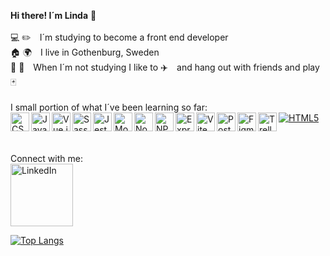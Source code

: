 **Hi there! I´m Linda** :wave: <br><br>
:computer: :pencil2: I´m studying to become a front end developer<br>
:house: :earth_africa: I live in Gothenburg, Sweden<br>
:two_men_holding_hands:  :couple: When I´m not studying I like to :airplane: and hang out with friends and play :black_joker: <br><br>
I small portion of what I´ve been learning so far:<br>
<a href="#"><img style="max-width: 100%;" alt="HTML5" src="https://img.shields.io/badge/HTML5-E34F26?style=for-the-badge&logo=html5&logoColor=white" /></a>
<a href="#"><img align="left" alt="CSS3" height="30px" src="https://img.shields.io/badge/CSS3-1572B6?style=for-the-badge&logo=css3&logoColor=white" /></a>
<a href="#"><img align="left" alt="JavaScript" height="30px" src="https://img.shields.io/badge/JavaScript-F7DF1E?style=for-the-badge&logo=javascript&logoColor=black" /></a>
<a href="#"><img align="left" alt="Vue.js" height="30px" src="https://img.shields.io/badge/Vue.js-35495E?style=for-the-badge&logo=vuedotjs&logoColor=4FC08D" /></a>
<a href="#"><img align="left" alt="Sass" height="30px" src="https://img.shields.io/badge/Sass-CC6699?style=for-the-badge&logo=sass&logoColor=white" /></a>
<a href="#"><img align="left" alt="Jest" height="30px" src="https://img.shields.io/badge/Jest-C21325?style=for-the-badge&logo=jest&logoColor=white" /></a>
<a href="#"><img align="left" alt="MongoDb" height="30px" src="https://img.shields.io/badge/MongoDB-white?style=for-the-badge&logo=mongodb&logoColor=4EA94B" /></a>
<a href="#"><img align="left" alt="Node.JS" height="30px" src="https://img.shields.io/badge/Node.js-339933?style=for-the-badge&logo=nodedotjs&logoColor=white" /></a>
<a href="#"><img align="left" alt="NPM" height="30px" src="https://img.shields.io/badge/npm-CB3837?style=for-the-badge&logo=npm&logoColor=white" /></a>
<a href="#"><img align="left" alt="Express.js" height="30px" src="https://img.shields.io/badge/Express.js-000000?style=for-the-badge&logo=express&logoColor=white" /></a>
<a href="#"><img align="left" alt="Vite" height="30px" src="https://img.shields.io/badge/Vite-B73BFE?style=for-the-badge&logo=vite&logoColor=FFD62E" /></a>
<a href="#"><img align="left" alt="Postman" height="30px" src="https://img.shields.io/badge/Postman-FF6C37?style=for-the-badge&logo=Postman&logoColor=white" /></a>
<a href="#"><img align="left" alt="Figma" height="30px" src="https://img.shields.io/badge/Figma-F24E1E?style=for-the-badge&logo=figma&logoColor=white" /></a>
<a href="#"><img align="left" alt="Trello" height="30px" src="https://img.shields.io/badge/Trello-0052CC?style=for-the-badge&logo=trello&logoColor=white" /></a>

	
<br><br>
Connect with me:<br><a href="https://www.linkedin.com/in/linda-jansson/" target="_blank"><img alt="LinkedIn" width="100px" src="https://img.shields.io/badge/LinkedIn-0077B5?style=for-the-badge&logo=linkedin&logoColor=white" /></a>

<a href="#">![Top Langs](https://github-readme-stats.vercel.app/api/top-langs/?username=linda-jansson-gbg&layout=compact&theme=white)</a>
